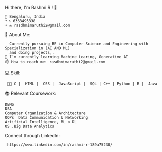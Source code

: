  Hi there, I'm Rashmi R ! 👋
 
    📍 Bengaluru, India 
    • 📞 6363495338 
    • ✉️ rasdhmimaruthi2@gmail.com


🌟 About Me:

      Currently pursuing BE in Computer Science and Engineering with Specialization in (AI AND ML)
      and doing projects,.
    🌱 I’m currently learning Machine Learing, Generative AI
    📫 How to reach me: rasdhmimaruthi2@gmail.com

    
💻 Skill:

     👩‍💻 C |  HTML |  CSS |  JavaScript |  SQL | C++ | Python | R |  Java

   
📚 Relevant Coursework:

    DBMS
    DSA
    Computer Organization & Architecture
    OOPs  Data Communication & Networking
    Artificial Intelligence, ML < DL
    OS ,Big Data Analytics
    


Connect through LinkedIn:  

     https://www.linkedin.com/in/rashmi-r-189a75230/
